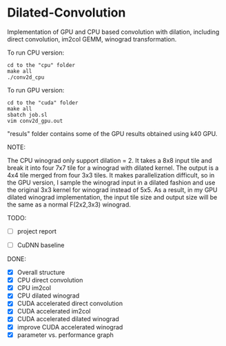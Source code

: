 # Dilated-Convolution

Implementation of GPU and CPU based convolution with dilation, including direct convolution, im2col GEMM, winograd transformation.

To run CPU version:

    cd to the "cpu" folder
    make all
    ./conv2d_cpu

To run GPU version:

    cd to the "cuda" folder
    make all
    sbatch job.sl
    vim conv2d_gpu.out

"resuls" folder contains some of the GPU results obtained using k40 GPU.

NOTE:

The CPU winograd only support dilation = 2. It takes a 8x8 input tile and break it into four 7x7 tile for a winograd with dilated kernel. The output is a 4x4 tile merged from four 3x3 tiles. It makes parallelization difficult, so in the GPU version, I sample the winograd input in a dilated fashion and use the original 3x3 kernel for winograd instead of 5x5. As a result, in my GPU dilated winograd implementation, the input tile size and output size will be the same as a normal F(2x2,3x3) winograd.


TODO:


- [ ] project report
- [ ] CuDNN baseline


DONE:

- [x] Overall structure
- [x] CPU direct convolution
- [x] CPU im2col
- [x] CPU dilated winograd
- [x] CUDA accelerated direct convolution
- [x] CUDA accelerated im2col
- [x] CUDA accelerated dilated winograd
- [x] improve CUDA accelerated winograd 
- [x] parameter vs. performance graph